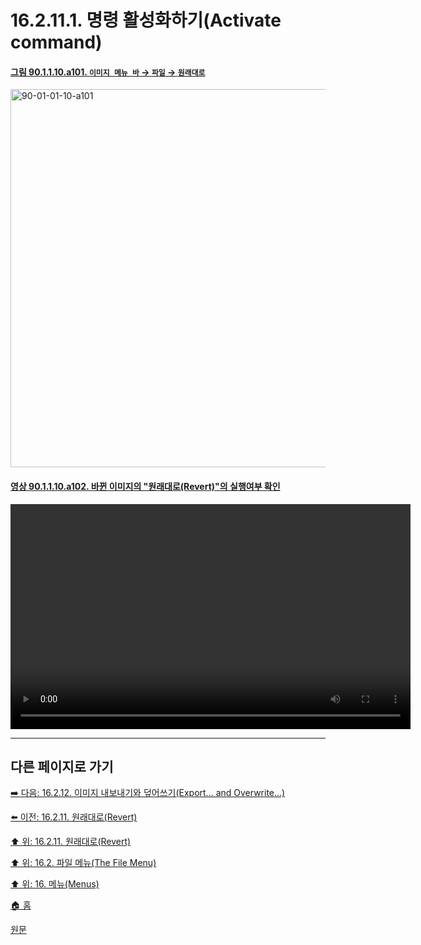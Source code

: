 # 16.2.11.1. 명령 활성화하기(Activate command)

<a id="90-01-01-10-a101"></a>

#### [그림 90.1.1.10.a101. `이미지 메뉴 바` → `파일` → `원래대로`](./90-01-01-10-revert.md#90-01-01-10-a101)
<img width="980" height="605" alt="90-01-01-10-a101" src="https://github.com/user-attachments/assets/9768db5e-36f2-4a8c-afae-c86fa83da52c" />

<a id="90-01-01-10-a102"></a>

#### [영상 90.1.1.10.a102. 바뀐 이미지의 "원래대로(Revert)"의 실행여부 확인](./90-01-01-10-revert.md#90-01-01-10-a102)
<video controls="controls" width="640" height="360" environment="MacOS:Sonoma 14.2.1 GIMP 2.10.36" src="https://github.com/wonder13662/gimp/assets/15767104/260e4946-a74b-40bc-9125-c9f9c184862c"></video>

***

## 다른 페이지로 가기

[➡️ 다음: 16.2.12. 이미지 내보내기와 덮어쓰기(Export... and Overwrite...)](./16-02-12-export-and-overwrite.md)

[⬅️ 이전: 16.2.11. 원래대로(Revert)](./16-02-11-00-revert.md)

[⬆️ 위: 16.2.11. 원래대로(Revert)](./16-02-11-00-revert.md)

[⬆️ 위: 16.2. 파일 메뉴(The File Menu)](./16-02-00-the-file-menu.md)

[⬆️ 위: 16. 메뉴(Menus)](./16-00-menus.md)

[🏠 홈](./00-home.md)

[원문](https://docs.gimp.org/2.10/ko/gimp-file-revert.html#idm23225)